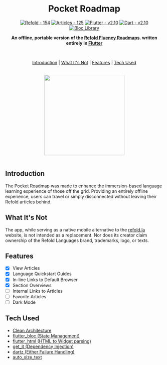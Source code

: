 <div align="center">

# Pocket Roadmap

[![Refold - 154](https://img.shields.io/badge/Source-Refold%20Languages-6544e9)](https://refold.la)
[![Articles - 125](https://img.shields.io/badge/Articles-125-b09ff4)]()
[![Flutter - v2.10](https://img.shields.io/badge/Flutter-v2.10-blue)](https://flutter.dev/)
[![Dart - v2.10](https://img.shields.io/badge/Dart-v2.16-lightblue)](https://dart.dev/)
<a href="https://github.com/felangel/bloc"><img src="https://tinyurl.com/bloc-library" alt="Bloc Library"></a>

**An offline, portable version of the [Refold Fluency Roadmaps](https://refold.la/roadmap). written entirely in [Flutter](https://flutter.dev/)**

</br>

[Introduction](#introduction)  |  [What It's Not](#what-it's-not)  |  [Features](#features)  |  [Tech Used](#tech-used)

</br>

<kbd>
<img src="https://github.com/rafaelcolladojr/refold_pocket_roadmap/raw/master/assets/images/pocket_roadmap_demo_0.gif" width="256" />
</kbd>

</div>

</br>

## Introduction

The Pocket Roadmap was made to enhance the immersion-based language learning experience of those off the grid. Providing an entirely offline experience, users can travel or simply disconnected without leaving their Refold articles behind.

## What It's Not

The app, while serving as a native mobile alternative to the [refold.la](https://refold.la/) website, is not intended as a replacement. Nor does its creator claim ownership of the Refold Languages brand, trademarks, logo, or texts.

## Features

- [x] View Articles
- [x] Language Quickstart Guides
- [x] In-line Links to Default Browser
- [x] Section Overviews
- [ ] Internal Links to Articles
- [ ] Favorite Articles
- [ ] Dark Mode

## Tech Used

- [Clean Architecture](https://www.goodreads.com/book/show/18043011-clean-architecture)
- [flutter_bloc (State Management)](https://pub.dev/packages/flutter_bloc)
- [flutter_html (HTML to Widget parsing)](https://pub.dev/packages/flutter_html)
- [get_it (Dependency Injection)](https://pub.dev/packages/get_it)
- [dartz (Either Failure Handling)](https://pub.dev/packages/dartz)
- [auto_size_text](https://pub.dev/packages/auto_size_text)
